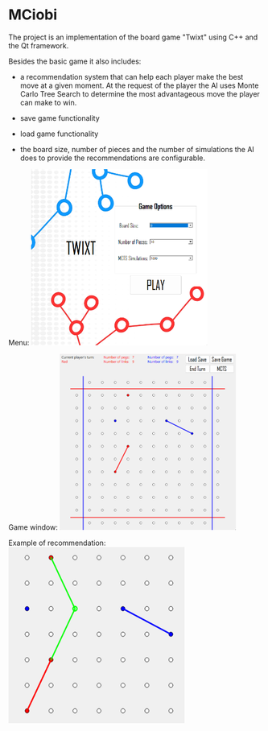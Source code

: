 # MCiobi

The project is an implementation of the board game "Twixt" using C++ and the Qt framework.

Besides the basic game it also includes:

- a recommendation system that can help each player make the best move at a given moment. At the request of the player the AI uses Monte Carlo Tree Search to determine the most advantageous move the player can make to win.

- save game functionality

- load game functionality

- the board size, number of pieces and the number of simulations the AI does to provide the recommendations are configurable.
<p>
Menu: 
<img src = "twixt-project/Screenshots/Menu.png" alt = "menu ss" title = "Menu" width = "350" height = "350">

</p>

<p>
Game window: 
<img src = "twixt-project/Screenshots/GameWindow.png" alt = "game window ss" title = "Game Window" width = "350" height = "350">
</p>

<p>
Example of recommendation:
<img src = "twixt-project/Screenshots/Rec.png" alt = "rec ss" title = "Recommendation" width = "350" height = "350">
</p>